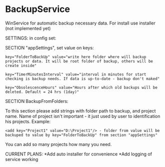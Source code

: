 # BackupService

WinService for automatic backup necessary data.
For install use installer (not implemented yet)

SETTINGS:
in config set:

  SECTION "appSettings", set value on keys:

    key="FolderToBackUp" value="write here folder where will backup projects or data. It will be root folder of backup, others will be create inside"

    key="TimerMinutesInterval" value="interval in minutes for start checking is backup needs. If data is up-to-date - backup don't maked"

    key="ObsolescenceHours" value="Hours after which old backups will be deleted. Default = 24 hrs (1day)"

SECTION BackupFromFolders:

To this section please add strings with folder path to backup, and project name. 
Name of project isn't important - it just used by user to identification his projects. Example:

    <add key="Project1" value="D:\Project1"/> - folder from value will be backuped to value by key="FolderToBackUp" from section "appSettings"


You can add so many projects how many you need.

CURRENT PLANS:
      *Add auto installer for convenience
      *Add logging of service working
